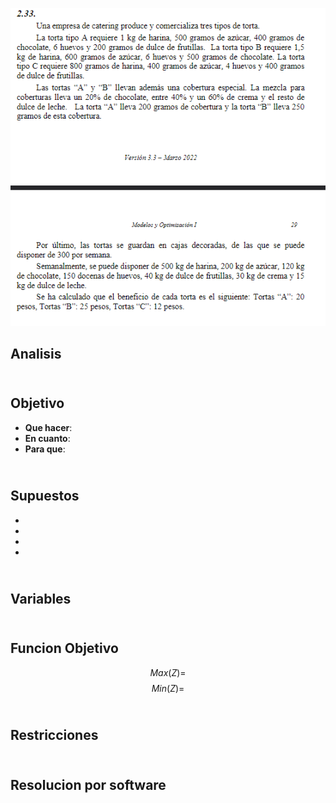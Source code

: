 ![alt text](2.33.png)
## Analisis



## <br> Objetivo
- **Que hacer**:
- **En cuanto**:
- **Para que**:



## <br> Supuestos
- 
-
-
-



## <br> Variables



## <br> Funcion Objetivo
$$Max(Z) = $$
$$Min(Z) = $$



## <br> Restricciones



## <br> Resolucion por software